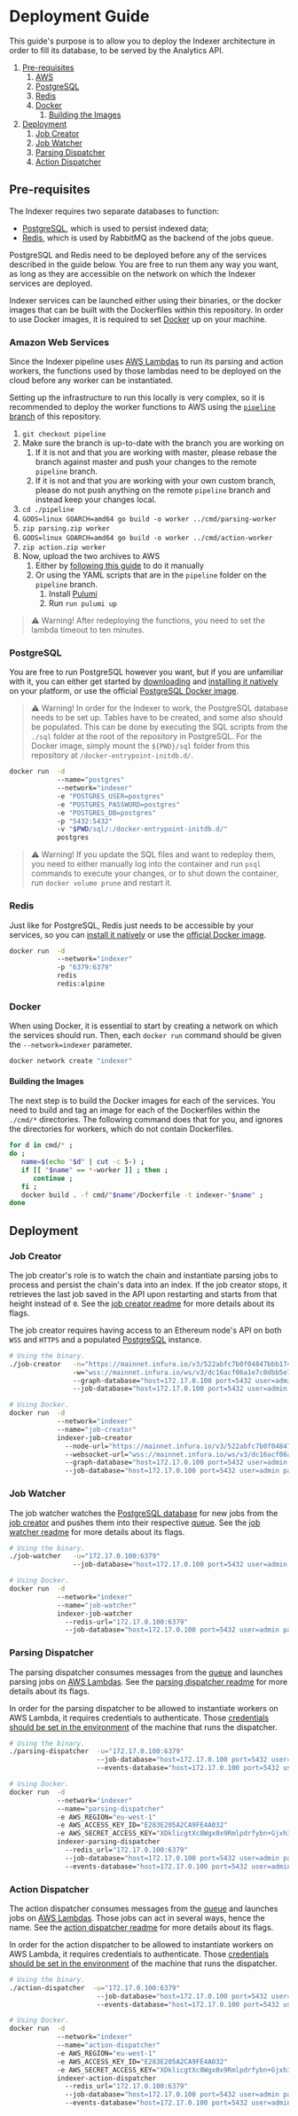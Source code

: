 # Deployment Guide

This guide's purpose is to allow you to deploy the Indexer architecture in order to fill its database, to be served by the Analytics API.

1. [Pre-requisites](#pre-requisites)
   1. [AWS](#amazon-web-services)
   2. [PostgreSQL](#postgresql)
   3. [Redis](#redis)
   4. [Docker](#docker)
      1. [Building the Images](#building-the-images)
3. [Deployment](#deployment)
    1. [Job Creator](#job-creator)
    2. [Job Watcher](#job-watcher)
    3. [Parsing Dispatcher](#parsing-dispatcher)
    4. [Action Dispatcher](#action-dispatcher)

## Pre-requisites

The Indexer requires two separate databases to function:

* [PostgreSQL](#postgresql), which is used to persist indexed data;
* [Redis](#redis), which is used by RabbitMQ as the backend of the jobs queue.

PostgreSQL and Redis need to be deployed before any of the services described in the guide below.
You are free to run them any way you want, as long as they are accessible on the network on which the Indexer services are deployed.

Indexer services can be launched either using their binaries, or the docker images that can be built with the Dockerfiles within this repository.
In order to use Docker images, it is required to set [Docker](https://docs.docker.com/get-docker/) up on your machine.

### Amazon Web Services

Since the Indexer pipeline uses [AWS Lambdas](https://aws.amazon.com/lambda/) to run its parsing and action workers, the functions used by those lambdas need to be deployed on the cloud before any worker can be instantiated.

Setting up the infrastructure to run this locally is very complex, so it is recommended to deploy the worker functions to AWS using the [`pipeline` branch](https://github.com/NFT-com/indexer/tree/pipeline) of this repository.

1. `git checkout pipeline`
2. Make sure the branch is up-to-date with the branch you are working on
   1. If it is not and that you are working with master, please rebase the branch against master and push your changes to the remote `pipeline` branch.
   2. If it is not and that you are working with your own custom branch, please do not push anything on the remote `pipeline` branch and instead keep your changes local.
3. `cd ./pipeline`
4. `GOOS=linux GOARCH=amd64 go build -o worker ../cmd/parsing-worker`
5. `zip parsing.zip worker`
6. `GOOS=linux GOARCH=amd64 go build -o worker ../cmd/action-worker`
7. `zip action.zip worker`
8. Now, upload the two archives to AWS
   1. Either by [following this guide](https://docs.aws.amazon.com/lambda/latest/dg/gettingstarted-package.html) to do it manually
   2. Or using the YAML scripts that are in the `pipeline` folder on the `pipeline` branch.
      1. Install [Pulumi](https://www.pulumi.com/)
      2. Run `run pulumi up`

> ⚠️ Warning! After redeploying the functions, you need to set the lambda timeout to ten minutes.

### PostgreSQL

You are free to run PostgreSQL however you want, but if you are unfamiliar with it, you can either get started by [downloading](https://www.postgresql.org/download/) and [installing it natively](https://www.postgresql.org/docs/current/tutorial-install.html) on your platform, or use the official [PostgreSQL Docker image](https://hub.docker.com/_/postgres).

> ⚠️ Warning! In order for the Indexer to work, the PostgreSQL database needs to be set up.
> Tables have to be created, and some also should be populated.
> This can be done by executing the SQL scripts from the `./sql` folder at the root of the repository in PostgreSQL.
> For the Docker image, simply mount the `${PWD}/sql` folder from this repository at `/docker-entrypoint-initdb.d/`.

```bash
docker run  -d
            --name="postgres"
            --network="indexer"
            -e "POSTGRES_USER=postgres"
            -e "POSTGRES_PASSWORD=postgres"
            -e "POSTGRES_DB=postgres"
            -p "5432:5432"
            -v "$PWD/sql/:/docker-entrypoint-initdb.d/"
            postgres
```

> ⚠️ Warning! If you update the SQL files and want to redeploy them, you need to either manually log into the container and run `psql` commands to execute your changes, or to shut down the container, run `docker volume prune` and restart it.

### Redis

Just like for PostgreSQL, Redis just needs to be accessible by your services, so you can [install it natively](https://redis.io/docs/getting-started/installation/) or use the [official Docker image](https://hub.docker.com/_/redis).

```bash
docker run  -d
            --network="indexer"
            -p "6379:6379"
            redis
            redis:alpine
```

### Docker

When using Docker, it is essential to start by creating a network on which the services should run.
Then, each `docker run` command should be given the `--network=indexer` parameter.

```bash
docker network create "indexer"
```

#### Building the Images

The next step is to build the Docker images for each of the services.
You need to build and tag an image for each of the Dockerfiles within the `./cmd/*` directories.
The following command does that for you, and ignores the directories for workers, which do not contain Dockerfiles.

```bash
for d in cmd/* ;
do ;
   name=$(echo "$d" | cut -c 5-) ;
   if [[ "$name" == *-worker ]] ; then ;
      continue ;
   fi ;
   docker build . -f cmd/"$name"/Dockerfile -t indexer-"$name" ;
done
```

## Deployment

### Job Creator

The job creator's role is to watch the chain and instantiate parsing jobs to process and persist the chain's data into an index.
If the job creator stops, it retrieves the last job saved in the API upon restarting and starts from that height instead of `0`.
See the [job creator readme](../cmd/job-creator/README.md) for more details about its flags.

The job creator requires having access to an Ethereum node's API on both `WSS` and `HTTPS` and a populated [PostgreSQL](#postgresql) instance.

```bash
# Using the binary.
./job-creator   -n="https://mainnet.infura.io/v3/522abfc7b0f04847bbb174f026a7f83e"
                -w="wss://mainnet.infura.io/ws/v3/dc16acf06a1e7c0dbb5e7958983fb5ba"
                --graph-database="host=172.17.0.100 port=5432 user=admin password=mypassword dbname=postgres sslmode=disable"
                --job-database="host=172.17.0.100 port=5432 user=admin password=mypassword dbname=postgres sslmode=disable"
```

```bash
# Using Docker.
docker run  -d
            --network="indexer"
            --name="job-creator"
            indexer-job-creator
              --node-url="https://mainnet.infura.io/v3/522abfc7b0f04847bbb174f026a7f83e"
              --websocket-url="wss://mainnet.infura.io/ws/v3/dc16acf06a1e7c0dbb5e7958983fb5ba"
              --graph-database="host=172.17.0.100 port=5432 user=admin password=mypassword dbname=postgres sslmode=disable"
              --job-database="host=172.17.0.100 port=5432 user=admin password=mypassword dbname=postgres sslmode=disable"
```

### Job Watcher

The job watcher watches the [PostgreSQL database](#postgresql) for new jobs from the [job creator](#job-creator) and pushes them into their respective [queue](#redis).
See the [job watcher readme](../cmd/job-watcher/README.md) for more details about its flags.

```bash
# Using the binary.
./job-watcher   -u="172.17.0.100:6379"
                --job-database="host=172.17.0.100 port=5432 user=admin password=mypassword dbname=postgres sslmode=disable"
```

```bash
# Using Docker.
docker run  -d
            --network="indexer"
            --name="job-watcher"
            indexer-job-watcher
              --redis-url="172.17.0.100:6379"
              --job-database="host=172.17.0.100 port=5432 user=admin password=mypassword dbname=postgres sslmode=disable"
```

### Parsing Dispatcher

The parsing dispatcher consumes messages from the [queue](#redis) and launches parsing jobs on [AWS Lambdas](#amazon-web-services).
See the [parsing dispatcher readme](../cmd/parsing-dispatcher/README.md) for more details about its flags.

In order for the parsing dispatcher to be allowed to instantiate workers on AWS Lambda, it requires credentials to authenticate.
Those [credentials should be set in the environment](https://docs.aws.amazon.com/cli/latest/userguide/cli-configure-envvars.html) of the machine that runs the dispatcher.

```bash
# Using the binary.
./parsing-dispatcher  -u="172.17.0.100:6379"
                      --job-database="host=172.17.0.100 port=5432 user=admin password=mypassword dbname=postgres sslmode=disable"
                      --events-database="host=172.17.0.100 port=5432 user=admin password=mypassword dbname=postgres sslmode=disable"
```

```bash
# Using Docker.
docker run  -d
            --network="indexer"
            --name="parsing-dispatcher"
            -e AWS_REGION="eu-west-1"
            -e AWS_ACCESS_KEY_ID="E283E205A2CA9FE4A032"
            -e AWS_SECRET_ACCESS_KEY="XDklicgtXc8Wgx0x9Rmlpdrfybn+Gjxh3YyWz+fR"
            indexer-parsing-dispatcher
              --redis_url="172.17.0.100:6379"
              --job-database="host=172.17.0.100 port=5432 user=admin password=mypassword dbname=postgres sslmode=disable"
              --events-database="host=172.17.0.100 port=5432 user=admin password=mypassword dbname=postgres sslmode=disable"
```

### Action Dispatcher

The action dispatcher consumes messages from the [queue](#redis) and launches jobs on [AWS Lambdas](#amazon-web-services).
Those jobs can act in several ways, hence the name.
See the [action dispatcher readme](../cmd/action-dispatcher/README.md) for more details about its flags.

In order for the action dispatcher to be allowed to instantiate workers on AWS Lambda, it requires credentials to authenticate.
Those [credentials should be set in the environment](https://docs.aws.amazon.com/cli/latest/userguide/cli-configure-envvars.html) of the machine that runs the dispatcher.

```bash
# Using the binary.
./action-dispatcher  -u="172.17.0.100:6379"
                      --job-database="host=172.17.0.100 port=5432 user=admin password=mypassword dbname=postgres sslmode=disable"
                      --events-database="host=172.17.0.100 port=5432 user=admin password=mypassword dbname=postgres sslmode=disable"
```

```bash
# Using Docker.
docker run  -d
            --network="indexer"
            --name="action-dispatcher"
            -e AWS_REGION="eu-west-1"
            -e AWS_ACCESS_KEY_ID="E283E205A2CA9FE4A032"
            -e AWS_SECRET_ACCESS_KEY="XDklicgtXc8Wgx0x9Rmlpdrfybn+Gjxh3YyWz+fR"
            indexer-action-dispatcher
              --redis_url="172.17.0.100:6379"
              --job-database="host=172.17.0.100 port=5432 user=admin password=mypassword dbname=postgres sslmode=disable"
              --events-database="host=172.17.0.100 port=5432 user=admin password=mypassword dbname=postgres sslmode=disable"
```
